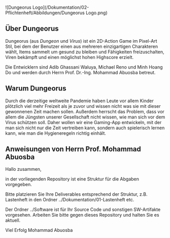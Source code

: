 ![Dungeorus Logo](/Dokumentation/02-Pflichtenheft/Abbildungen/Dungeorus Logo.png)

## Über Dungeorus
Dungeorus (aus *Dungeon* und *Virus*) ist ein 2D-Action Game im Pixel-Art Stil, 
bei dem der Benutzer einen aus mehreren einzigartigen Charakteren wählt, Items 
sammelt um gesund zu bleiben und Fähigkeiten freizuschalten, Viren bekämpft und 
einen möglichst hohen Highscore erzielt.

Die Entwicklern sind Adib Ghassani Waluya, Michael Reno und Minh Hoang Do und 
werden durch Herrn Prof. Dr.-Ing. Mohammad Abuosba betreut.

## Warum Dungeorus
Durch die derzeitige weltweite Pandemie haben Leute vor allem Kinder plötzlich 
viel mehr Freizeit als je zuvor und wissen nicht was sie mit dieser gewonnenen 
Zeit machen sollen. Außerdem herrscht das Problem, dass vor allem die Jüngsten 
unserer Gesellschaft nicht wissen, wie man sich vor dem Virus schützen soll.
Daher wollen wir eine Gaming-App entwickeln, mit der man sich nicht nur 
die Zeit vertreiben kann, sondern auch spielerisch lernen kann, wie man 
die Hygieneregeln richtig einhält.

## Anweisungen von Herrn Prof. Mohammad Abuosba
Hallo zusammen,

in der vorliegenden Repository ist eine Struktur für die Abgaben vorgegeben.

Bitte platzieren Sie Ihre Deliverables entsprechend der Struktur, z.B. Lastenheft in den Ordner ../Dokumentation/01-Lastenheft etc.

Der Ordner ../Software ist für Ihr Source Code und sonstigen SW-Artifakte vorgesehen. Arbeiten Sie bitte gegen dieses Repository und halten Sie es aktuell.

Viel Erfolg
Mohammad Abuosba